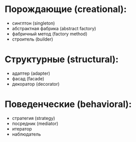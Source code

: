 # Порождающие (creational):
- синглтон (singleton)
- абстрактная фабрика (abstract factory)
- фабричный метод (factory method)
- строитель (builder)

# Структурные (structural):
- адаптер (adapter)
- фасад (facade)
- декоратор (decorator)

# Поведенческие (behavioral):
- стратегия (strategy)
- посредник (mediator)
- итератор
- наблюдатель
